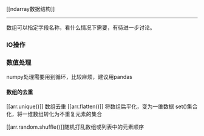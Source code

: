 [[ndarray数据结构]]

---

数组可以指定字段名称，看什么情况下需要，有待进一步讨论。
### IO操作


### 数值处理
numpy处理需要用到循环，比较麻烦，建议用pandas


#### 数组的去重
[[arr.unique()]] 数组去重
[[arr.flatten()]] 将数组扁平化，变为一维数据
set()集合化，将一维数组转化为不重复元素的集合



[[arr.random.shuffle()]]随机打乱数组或列表中的元素顺序

